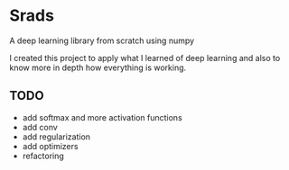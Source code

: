 # Srads
A deep learning library from scratch using numpy

I created this project to apply what I learned of deep learning and also to know more in depth how everything is working.

## TODO

- add softmax and more activation functions
- add conv
- add regularization
- add optimizers 
- refactoring 
